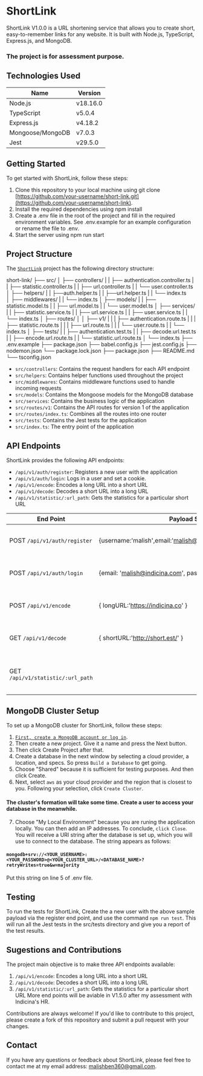 # ShortLink
ShortLink V1.0.0 is a URL shortening service that allows you to create short, easy-to-remember links for any website. It is built with Node.js, TypeScript, Express.js, and MongoDB.
### The project is for assessment purpose.

## Technologies Used
|   Name    |  Version  |
|-----------|-----------|
|  Node.js  |  v18.16.0 |
|TypeScript |  v5.0.4   |
| Express.js| v4.18.2   |
| Mongoose/MongoDB | v7.0.3 |
| Jest             | v29.5.0 |

## Getting Started
To get started with ShortLink, follow these steps:

1. Clone this repository to your local machine using git clone [https://github.com/your-username/short-link.git](https://github.com/your-username/short-link).
2. Install the required dependencies using npm install
3. Create a .env file in the root of the project and fill in the required environment variables. See .env.example for an example configuration or rename the file to .env.
4. Start the server using npm run start

## Project Structure
The [`ShortLink`](https://github.com/your-username/short-link) project has the following directory structure:

short-link/
   ├── src/
   │   ├── controllers/
   |    |   ├── authentication.controller.ts
   |   |   ├── statistic.controller.ts
   |   |   ├── url.controller.ts
   |   |   └── user.controller.ts
   │   ├── helpers/
   |   |   ├──auth.helper.ts
   |   |   ├──url.helper.ts
   |   |   └── index.ts  
   │   ├── middlewares/
   |   |   └── index.ts
   │   ├── models/
   |   |   ├── statistic.model.ts
   |   |   ├── url.model.ts
   |   |   └── user.model.ts
   │   ├── services/
   |   |   ├── statistic.service.ts
   |   |   ├── url.service.ts
   |   |   ├── user.service.ts
   |   |   └── index.ts
   │   ├── routes/
   │   │   ├── v1/
   |   |   |   ├── authentication.route.ts
   |   |   |   ├── statistic.route.ts
   |   |   |   ├── url.route.ts
   |   |   |   └── user.route.ts
   |   |   └── index.ts
   │   ├── tests/
   |   |   ├── authentication.test.ts
   |   |   ├── decode.url.test.ts
   |   |   ├── encode.url.route.ts
   |   |   └── statistic.url.route.ts
   │   └── index.ts
   ├── .env.example
   ├── package.json
   ├── babel.config.js
   ├── jest.config.js
   ├── nodemon.json
   └── package.lock.json
   ├── package.json
   ├── README.md
   └── tsconfig.json

* `src/controllers`: Contains the request handlers for each API endpoint
* `src/helpers`: Contains helper functions used throughout the project
* `src/middlewares`: Contains middleware functions used to handle incoming requests
* `src/models`: Contains the Mongoose models for the MongoDB database
* `src/services`: Contains the business logic of the application
* `src/routes/v1`: Contains the API routes for version 1 of the application
* `src/routes/index.ts`: Combines all the routes into one router
* `src/tests`: Contains the Jest tests for the application
* `src/index.ts`: The entry point of the application

## API Endpoints
ShortLink provides the following API endpoints:

* `/api/v1/auth/register`: Registers a new user with the application
* `/api/v1/auth/login`: Logs in a user and set a cookie.
* `/api/v1/encode`: Encodes a long URL into a short URL
* `/api/v1/decode`: Decodes a short URL into a long URL
* `/api/v1/statistic/:url_path`: Gets the statistics for a particular short URL

|   End Point                      |  Payload Sample                                                |                Function                  |
|----------------------------------|----------------------------------------------------------------|------------------------------------------|
|POST `/api/v1/auth/register`      |{username:'malish',email:'malish@indicina.co',password:'12345'} |Registers a new user with the application |
|POST `/api/v1/auth/login`         |{email: 'malish@indicina.com', password: '12345' }              |Logs in a user and setup cookie           |
|POST `/api/v1/encode`             |{ longURL:'https://indicina.co' }                               |Encodes a long URL into a short URL       |
|GET `/api/v1/decode`              |{ shortURL:'http://short.est/' }                                |Decodes a short URL into a long URL       |
|GET `/api/v1/statistic/:url_path` |                                                            |Gets the statistics for a particular short URL|



## MongoDB Cluster Setup
To set up a MongoDB cluster for ShortLink, follow these steps:

1. [`First, create a MongoDB account or log in`](https://account.mongodb.com/account/login).
2. Then create a new project. Give it a name and press the Next button.
3. Then click Create Project after that.
4. Create a database in the next window by selecting a cloud provider, a location, and specs. So press `Build a Database` to get going.
5. Choose "Shared" because it is sufficient for testing purposes. And then click Create.
6. Next, select `aws` as your cloud provider and the region that is closest to you. Following your selection, click `Create Cluster`.

#### The cluster's formation will take some time. Create a user to access your database in the meanwhile.

7. Choose "My Local Environment" because you are runing the application locally. You can then add an IP addresses. To conclude, `click Close`.
You will receive a URI string after the database is set up, which you will use to connect to the database. The string appears as follows:

#### `mongodb+srv://<YOUR_USERNAME>:<YOUR_PASSWORD>@<YOUR_CLUSTER_URL>/<DATABASE_NAME>?retryWrites=true&w=majority`
Put this string on line 5 of .env file.

## Testing
To run the tests for ShortLink, Create the a new user with the above sample payload via the register end point, and use the command `npm run test`.
This will run all the Jest tests in the src/tests directory and give you a report of the test results.

## Sugestions and Contributions
The project main objective is to make three API endpoints available:
1. `/api/v1/encode`: Encodes a long URL into a short URL
2. `/api/v1/decode`: Decodes a short URL into a long URL
3. `/api/v1/statistic/:url_path`: Gets the statistics for a particular short URL
More end points will be aviable in V1.5.0 after my assessment with Indicina's HR.

Contributions are always welcome! If you'd like to contribute to this project, please create a fork of this repository and submit a pull request with your changes.

## Contact
If you have any questions or feedback about ShortLink, please feel free to contact me at my email address: malishben360@gmail.com.

